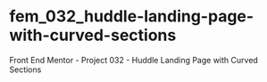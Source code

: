 # fem_032_huddle-landing-page-with-curved-sections
Front End Mentor - Project 032 - Huddle Landing Page with Curved Sections
